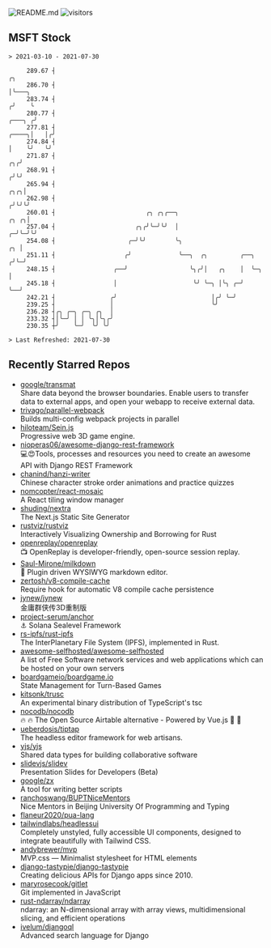 ![README.md](https://github.com/Gerhut/Gerhut/workflows/README.md/badge.svg)
![visitors](https://visitors.vercel.app/Gerhut/Gerhut?token=8cf69d1f6813d272ef062726b6070c9be4ff72038cfe5a7ded7384a8da65d866)

## MSFT Stock

```
> 2021-03-10 - 2021-07-30

     289.67 ┤                                                                                             ╭╮     
     286.70 ┤                                                                                             │╰───╮ 
     283.74 ┤                                                                                            ╭╯    ╰ 
     280.77 ┤                                                                                     ╭───╮ ╭╯       
     277.81 ┤                                                                               ╭────╮│   │╭╯        
     274.84 ┤                                                                               │    ╰╯   ╰╯         
     271.87 ┤                                                                            ╭╮╭╯                    
     268.91 ┤                                                                           ╭╯╰╯                     
     265.94 ┤                                                                       ╭╮╭╮│                        
     262.98 ┤                                                                      ╭╯╰╯╰╯                        
     260.01 ┤                         ╭╮ ╭╮╭──╮                               ╭╮ ╭╮│                             
     257.04 ┤                      ╭╮╭╯╰─╯╰╯  │                             ╭─╯╰─╯╰╯                             
     254.08 ┤                    ╭─╯╰╯        ╰╮                         ╭╮ │                                    
     251.11 ┤                   ╭╯             ╰──╮  ╭╮         ╭──╮    ╭╯╰─╯                                    
     248.15 ┤                ╭──╯                 ╰╮╭╯│   ╭╮    │  ╰─╮  │                                        
     245.18 ┤                │                     ╰╯ ╰─╮ │╰╮ ╭─╯    ╰──╯                                        
     242.21 ┤               ╭╯                          │╭╯ ╰─╯                                                  
     239.25 ┤               │                           ╰╯                                                       
     236.28 ┤╭╮ ╭─╮ ╭─╮ ╭╮  │                                                                                    
     233.32 ┤│╰─╯ │ │ ╰╮│╰╮╭╯                                                                                    
     230.35 ┼╯    ╰─╯  ╰╯ ╰╯                                                                                     

> Last Refreshed: 2021-07-30
```

## Recently Starred Repos

- [google/transmat](https://github.com/google/transmat)  
  Share data beyond the browser boundaries. Enable users to transfer data to external apps, and open your webapp to receive external data.
- [trivago/parallel-webpack](https://github.com/trivago/parallel-webpack)  
  Builds multi-config webpack projects in parallel
- [hiloteam/Sein.js](https://github.com/hiloteam/Sein.js)  
  Progressive web 3D game engine.
- [nioperas06/awesome-django-rest-framework](https://github.com/nioperas06/awesome-django-rest-framework)  
   💻😍Tools, processes and resources you need to create an awesome API with Django REST Framework
- [chanind/hanzi-writer](https://github.com/chanind/hanzi-writer)  
  Chinese character stroke order animations and practice quizzes
- [nomcopter/react-mosaic](https://github.com/nomcopter/react-mosaic)  
  A React tiling window manager
- [shuding/nextra](https://github.com/shuding/nextra)  
  The Next.js Static Site Generator
- [rustviz/rustviz](https://github.com/rustviz/rustviz)  
  Interactively Visualizing Ownership and Borrowing for Rust
- [openreplay/openreplay](https://github.com/openreplay/openreplay)  
  :tv: OpenReplay is developer-friendly, open-source session replay.
- [Saul-Mirone/milkdown](https://github.com/Saul-Mirone/milkdown)  
  🍼 Plugin driven WYSIWYG  markdown editor.
- [zertosh/v8-compile-cache](https://github.com/zertosh/v8-compile-cache)  
  Require hook for automatic V8 compile cache persistence
- [jynew/jynew](https://github.com/jynew/jynew)  
  金庸群侠传3D重制版
- [project-serum/anchor](https://github.com/project-serum/anchor)  
  ⚓ Solana Sealevel Framework
- [rs-ipfs/rust-ipfs](https://github.com/rs-ipfs/rust-ipfs)  
  The InterPlanetary File System (IPFS), implemented in Rust.
- [awesome-selfhosted/awesome-selfhosted](https://github.com/awesome-selfhosted/awesome-selfhosted)  
  A list of Free Software network services and web applications which can be hosted on your own servers
- [boardgameio/boardgame.io](https://github.com/boardgameio/boardgame.io)  
  State Management for Turn-Based Games
- [kitsonk/trusc](https://github.com/kitsonk/trusc)  
  An experimental binary distribution of TypeScript's tsc
- [nocodb/nocodb](https://github.com/nocodb/nocodb)  
  🔥 🔥  The Open Source Airtable alternative  - Powered by Vue.js 🚀 🚀  
- [ueberdosis/tiptap](https://github.com/ueberdosis/tiptap)  
  The headless editor framework for web artisans.
- [yjs/yjs](https://github.com/yjs/yjs)  
  Shared data types for building collaborative software
- [slidevjs/slidev](https://github.com/slidevjs/slidev)  
  Presentation Slides for Developers (Beta)
- [google/zx](https://github.com/google/zx)  
  A tool for writing better scripts
- [ranchoswang/BUPTNiceMentors](https://github.com/ranchoswang/BUPTNiceMentors)  
  Nice Mentors in Beijing University Of Programming and Typing 
- [flaneur2020/pua-lang](https://github.com/flaneur2020/pua-lang)  
- [tailwindlabs/headlessui](https://github.com/tailwindlabs/headlessui)  
  Completely unstyled, fully accessible UI components, designed to integrate beautifully with Tailwind CSS.
- [andybrewer/mvp](https://github.com/andybrewer/mvp)  
  MVP.css — Minimalist stylesheet for HTML elements
- [django-tastypie/django-tastypie](https://github.com/django-tastypie/django-tastypie)  
  Creating delicious APIs for Django apps since 2010.
- [maryrosecook/gitlet](https://github.com/maryrosecook/gitlet)  
  Git implemented in JavaScript
- [rust-ndarray/ndarray](https://github.com/rust-ndarray/ndarray)  
  ndarray: an N-dimensional array with array views, multidimensional slicing, and efficient operations
- [ivelum/djangoql](https://github.com/ivelum/djangoql)  
  Advanced search language for Django
